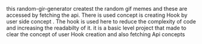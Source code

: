 this random-gir-generator createst the random gif memes and these are accessed by fetching the api. There is used concept is creating Hook by user side concept . The hook is used here to reduce the complexity of code and increasing the readabilty of it. it is a basic level project that made to clear the concept of user Hook creation and also fetching Api concepts
